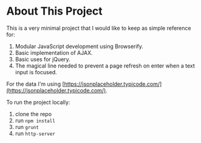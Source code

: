 # About This Project

This is a very minimal project that I would like to keep as simple reference for:
1. Modular JavaScript development using Browserify.
2. Basic implementation of AJAX.
3. Basic uses for jQuery.
4. The magical line needed to prevent a page refresh on enter when a text input is focused.

For the data I'm using [https://jsonplaceholder.typicode.com/](https://jsonplaceholder.typicode.com/).

To run the project locally:
1. clone the repo
2. run `npm install`
3. run `grunt`
4. run `http-server`
